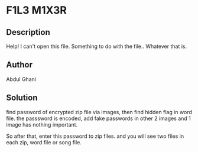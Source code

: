 # F1L3 M1X3R
## Description
Help! I can't open this file. Something to do with the file.. Whatever that is.
## Author
Abdul Ghani
## Solution
find password of encrypted zip file via images, then find hidden flag in word file.
the passsword is encoded, add fake passwords in other 2 images and 1 image has nothing important.



So after that, enter this password to zip files.
and you will see two files in each zip, word file or song file.


